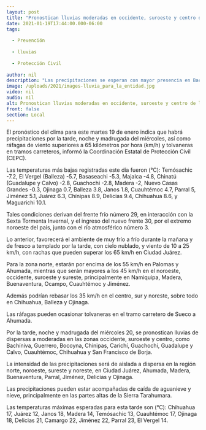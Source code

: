 ```yaml
---
layout: post
title: "Pronostican lluvias moderadas en occidente, suroeste y centro de la entidad"
date: 2021-01-19T17:44:00.000-06:00
tags:
  
  - Prevención
  
  - lluvias
  
  - Protección Civil
  
author: nil
description: "Las precipitaciones se esperan con mayor presencia en Bachíniva, Guerrero, Bocoyna, Chínipas, Carichí, Guachochi, Guadalupe y Calvo, Cuauhtémoc, Chihuahua y San Francisco de Borja; se prevé caída de aguanieve y nieve en las partes altas de la Sierra Tarahumara  "
image: /uploads/2021/images-lluvia_para_la_entidad.jpg
video: nil
audio: nil
alt: Pronostican lluvias moderadas en occidente, suroeste y centro de la entidad
front: false
section: Local
---
```


El pronóstico del clima para este martes 19 de enero indica que habrá precipitaciones por la tarde, noche y madrugada del miércoles, así como ráfagas de viento superiores a 65 kilómetros por hora (km/h) y tolvaneras en tramos carreteros, informó la Coordinación Estatal de Protección Civil (CEPC).  

Las temperaturas más bajas registradas este día fueron (°C): Temósachic -7.2, El Vergel (Balleza) -5.7, Basaseachi -5.3, Majalca -4.8, Chinatú (Guadalupe y Calvo) -2.8, Guachochi -2.8, Madera -2, Nuevo Casas Grandes -0.3, Ojinaga 0.7, Balleza 3.8, Janos 1.8, Cuauhtémoc 4.7, Parral 5, Jiménez 5.1, Juárez 6.3, Chínipas 8.9, Delicias 9.4, Chihuahua 8.6, y Maguarichi 10.1.

Tales condiciones derivan del frente frío número 29, en interacción con la Sexta Tormenta Invernal, y el ingreso del nuevo frente 30, por el extremo noroeste del país, junto con el río atmosférico número 3.

Lo anterior, favorecerá el ambiente de muy frío a frío durante la mañana y de fresco a templado por la tarde, con cielo nublado, y viento de 10 a 25 km/h, con rachas que pueden superar los 65 km/h en Ciudad Juárez.

Para la zona norte, estarán por encima de los 55 km/h en Palomas y Ahumada, mientras que serán mayores a los 45 km/h en el noroeste, occidente, suroeste y sureste, principalmente en Namiquipa, Madera, Buenaventura, Ocampo, Cuauhtémoc y Jiménez.

Además podrían rebasar los 35 km/h en el centro, sur y noreste, sobre todo en Chihuahua, Balleza y Ojinaga.

Las ráfagas pueden ocasionar tolvaneras en el tramo carretero de Sueco a Ahumada.

Por la tarde, noche y madrugada del miércoles 20, se pronostican lluvias de dispersas a moderadas en las zonas occidente, suroeste y centro, como Bachíniva, Guerrero, Bocoyna, Chínipas, Carichí, Guachochi, Guadalupe y Calvo, Cuauhtémoc, Chihuahua y San Francisco de Borja.

La intensidad de las precipitaciones será de aislada a dispersa en la región norte, noroeste, sureste y noreste, en Ciudad Juárez, Ahumada, Madera, Buenaventura, Parral, Jiménez, Delicias y Ojinaga.

Las precipitaciones pueden estar acompañadas de caída de aguanieve y nieve, principalmente en las partes altas de la Sierra Tarahumara.

Las temperaturas máximas esperadas para esta tarde son (°C): Chihuahua 17, Juárez 12, Janos 18, Madera 14, Temósachic 13, Cuauhtémoc 17, Ojinaga 18, Delicias 21, Camargo 22, Jiménez 22, Parral 23, El Vergel 14.